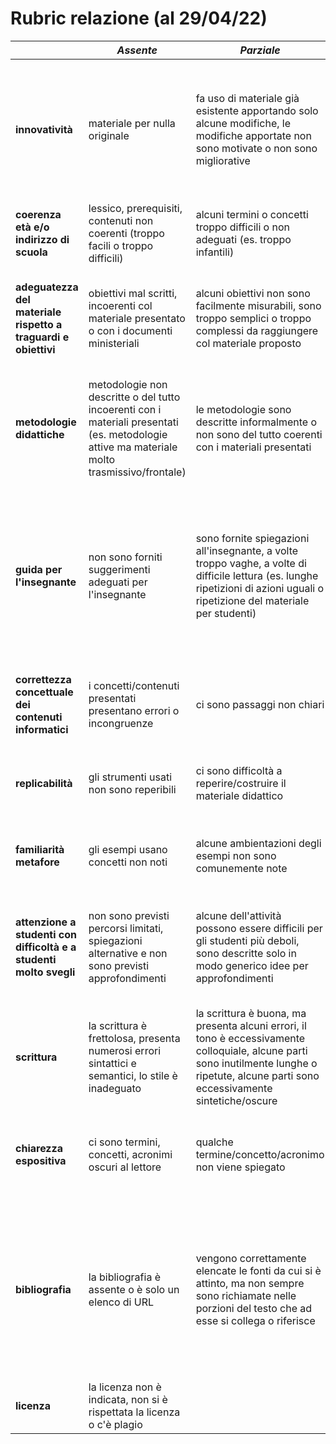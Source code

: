 # Rubric relazione (al 29/04/22)

|  | **_Assente_** | **_Parziale_** | **_Adeguato_** | **_Adeguato++_** |
|---|---|---|---|---|
| **innovatività** | materiale per nulla originale | fa uso di materiale già esistente apportando solo alcune modifiche, le modifiche apportate non sono motivate o non sono migliorative | materiale completamente originale o fortemente riadattato (sulla base di scelte motivate), il materiale già esistente è correttamente citato | materiale originale creato/adattato sulla base di pregi e difetti individuati a seguito di una estesa ricerca e rassegna del materiale già esistente |
| **coerenza età e/o indirizzo di scuola** | lessico, prerequisiti, contenuti non coerenti (troppo facili o troppo difficili) | alcuni termini o concetti troppo difficili o non adeguati (es. troppo infantili) | termini e concetti adeguati all'età e al tipo di scuola/indirizzo | termini/concetti propri e attenzione alla diversità culturale |
| **adeguatezza del materiale rispetto a traguardi e obiettivi** | obiettivi mal scritti, incoerenti col materiale presentato o con i documenti ministeriali | alcuni obiettivi non sono facilmente misurabili, sono troppo semplici o troppo complessi da raggiungere col materiale proposto | obiettivi ben scritti secondo una certa tassonomia, il materiale presentato è adeguato a raggiungerli |  |
| **metodologie didattiche** | metodologie non descritte o del tutto incoerenti con i materiali presentati (es. metodologie attive ma materiale molto trasmissivo/frontale) | le metodologie sono descritte informalmente o non sono del tutto coerenti con i materiali presentati | le metodologie didattiche sono chiaramente indicate e coerenti con il materiale presentato | si applicano moderne metodologie sulla base dei risultati della ricerca scientifica in didattica dell'Informatica |
| **guida per l'insegnante** | non sono forniti suggerimenti adeguati per l'insegnante | sono fornite spiegazioni all'insegnante, a volte troppo vaghe, a volte di difficile lettura (es. lunghe ripetizioni di azioni uguali o ripetizione del materiale per studenti) | è espresso in modo chiaro, sintetico ma efficace quello che l'insegnante deve fare nelle varie fasi dell'attività, i consigli su come condurre l'attività, gli aspetti a cui prestare maggiore attenzione |  |
| **correttezza concettuale dei contenuti informatici** | i concetti/contenuti presentati presentano errori o incongruenze | ci sono passaggi non chiari | i concetti/contenuti informatici presentati sono corretti  | la lettura genera curiosità di approfondire concetti correlati |
| **replicabilità** | gli strumenti usati non sono reperibili | ci sono difficoltà a reperire/costruire il materiale didattico | il materiale è di facile reperibilità o costruzione | il materiale è divertente da costruire, le descrizioni sono complete e commentate |
| **familiarità metafore** | gli esempi usano concetti non noti | alcune ambientazioni degli esempi non sono comunemente note | la narrazione si avvale di metafore note | le metafore usate sono note e rendono interessante il paragone |
| **attenzione a studenti con difficoltà e a studenti molto svegli** | non sono previsti percorsi limitati, spiegazioni alternative e non sono previsti approfondimenti | alcune dell'attività possono essere difficili per gli studenti più deboli, sono descritte solo in modo generico idee per approfondimenti | in tutto il documento si nota attenzione agli studenti che fanno più fatica (es. spiegazioni alternative) e sono previsti approfondimenti |  |
| **scrittura** | la scrittura è frettolosa, presenta numerosi errori sintattici e semantici, lo stile è inadeguato | la scrittura è buona, ma presenta alcuni errori, il tono è eccessivamente colloquiale, alcune parti sono inutilmente lunghe o ripetute, alcune parti sono eccessivamente sintetiche/oscure | la scrittura è corretta, non presenta sostanzialmente errori, ha uno stile scorrevole | la scrittura è brillante e coinvolgente |
| **chiarezza espositiva** | ci sono termini, concetti, acronimi oscuri al lettore | qualche termine/concetto/acronimo non viene spiegato | c'è attenzione a che tutti i concetti, termini, acronimi vengano spiegati appena compaiono nel documento | il documento presenta strumenti per aiutare la lettura (rimandi, glossari, etc) |
| **bibliografia** | la bibliografia è assente o è solo un elenco di URL | vengono correttamente elencate le fonti da cui si è attinto, ma non sempre sono richiamate nelle porzioni del testo che ad esse si collega o riferisce | il testo presenta rimandi alla bibliografie nelle parti del testo relative, le citazioni letterali sono correttamente indicate (es. tra virgolette), è chiaramente spiegato che cosa si è attinto dalle diverse fonti |  |
| **licenza** | la licenza non è indicata, non si è rispettata la licenza o c'è plagio |  | la licenza è correttamente indicata e rispettata |  |
